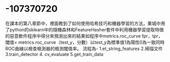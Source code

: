 # -107370720
在課本的第八章節中，裡面教到了如何使用哈希技巧和機器學習的方法，果城中用了python的sklearn中的隨機森林和FeatureHasher套件中利用機器學習提取特徵的惡意軟件程序中得分來預測出來的結果如程序中metrics.roc_curve fpr，tpr，閾值= metrics.roc_curve（test_y，分數）以test_y為標準值1為陽性0為一致同時ROC曲線以檢查檢測器的檢測閾值率。 流程為- 1.et_string_features 2.掃描文件 3.train_detector 4. cv_evaluate 5.get_train_data 
